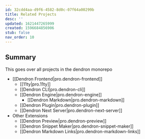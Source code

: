 ```yaml
---
id: 32cdd4aa-d9f6-4582-8d0c-07f64a00299b
title: Related Projects
desc: ''
updated: 1621447265999
created: 1596684856906
stub: false
nav_order: 10
---
```

## Summary

This goes over all projects in the dendron monorepo

- [[Dendron Frontend|pro.dendron-frontend]]
  - [[11ty|pro.11ty]]
  - [[Dendron CLI|pro.dendron-cli]]
  - [[Dendron Engine|pro.dendron-engine]]
    - [[Dendron Markdown|pro.dendron-markdown]]
  - [[Dendron Plugin|pro.dendron-plugin]]
  - [[Dendron Next Server|pro.dendron-next-server]]
- Other Extensions
  - [[Dendron Preview|pro.dendron-preview]]
  - [[Dendron Snippet Maker|pro.dendron-snippet-maker]]
  - [[Dendron Markdown Links|pro.dendron-markdown-links]]

